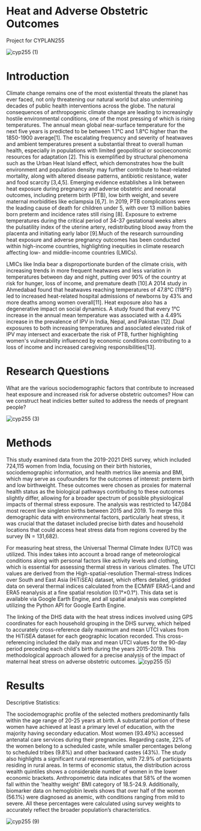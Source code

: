 # Heat and Adverse Obstetric Outcomes
Project for CYPLAN255

![cyp255 (1)](https://github.com/gracer080/heatandbirths/assets/79069159/cf42e4fb-62c2-404f-9a9d-f874498a35df)

# Introduction
  Climate change remains one of the most existential threats the planet has ever faced, not only threatening our natural world but also undermining decades of public health interventions across the globe. The natural consequences of anthropogenic climate change are leading to increasingly hostile environmental conditions, one of the most pressing of which is rising temperatures. The annual mean global near-surface temperature for the next five years is predicted to be between 1.1°C and 1.8°C higher than the 1850-1900 average[1]. The escalating frequency and severity of heatwaves and ambient temperatures present a substantial threat to overall human health, especially in populations with limited geopolitical or socioeconomic resources for adaptation [2]. This is exemplified by structural phenomena such as the Urban Heat Island effect, which demonstrates how the built environment and population density may further contribute to heat-related mortality, along with altered disease patterns, antibiotic resistance, water and food scarcity [3,4,5].
Emerging evidence establishes a link between heat exposure during pregnancy and adverse obstetric and neonatal outcomes, including preterm birth (PTB), low birth weight, and severe maternal morbidities like eclampsia [6,7]. In 2019, PTB complications were the leading cause of death for children under 5, with over 13 million babies born preterm and incidence rates still rising [8]. Exposure to extreme temperatures during the critical period of 34-37 gestational weeks alters the pulsatility index of the uterine artery, redistributing blood away from the placenta and initiating early labor [9].Much of the research surrounding heat exposure and adverse pregnancy outcomes has been conducted within high-income countries, highlighting inequities in climate research affecting low- and middle-income countries (LMICs).

  LMICs like India bear a disproportionate burden of the climate crisis, with increasing trends in more frequent heatwaves and less variation in temperatures between day and night, putting over 90% of the country at risk for hunger, loss of income, and premature death [10].A 2014 study in Ahmedabad found that heatwaves reaching temperatures of 47.8°C (118°F)  led to increased heat-related hospital admissions of newborns by 43% and more deaths among women overall[11]. Heat exposure also has a degenerative impact on social dynamics. A study found that every 1°C increase in the annual mean temperature was associated with a 4.49% increase in the prevalence of IPV in India, Nepal, and Pakistan [12] .Dual exposures to both increasing temperatures and associated elevated risk of IPV may intersect and exacerbate the risk of PTB, further highlighting women's vulnerability influenced by economic conditions contributing to a loss of income and increased caregiving responsibilities[13].

# Research Questions

What are the various sociodemographic factors that contribute to increased heat exposure and increased risk for adverse obstetric outcomes? How can we construct heat indicies better suited to address the needs of pregnant people?

![cyp255 (3)](https://github.com/gracer080/heatandbirths/assets/79069159/24c216eb-27db-44d6-891b-ff06a6a0b90d)


# Methods

This study examined data from the 2019-2021 DHS survey, which included 724,115 women from India, focusing on their birth histories, sociodemographic information, and health metrics like anemia and BMI, which may serve as coufounders for the outcomes of interest: preterm birth and low birthweight. These outcomes were chosen as proxies for maternal health status as the biological pathways contirbuting to these outcomes slightly differ, allowing for a broader spectrum of possible physiological impacts of thermal stress exposure. The analysis was restricted to 147,084 most recent live singleton births between 2015 and 2019. To merge this demographic data with environmental factors, particularly heat stress, it was crucial that the dataset included precise birth dates and household locations that could access heat stress data from regions covered by the survey (N = 131,682).

For measuring heat stress, the Universal Thermal Climate Index (UTCI) was utilized. This index takes into account a broad range of meteorological conditions along with personal factors like activity levels and clothing, which is essential for assessing thermal stress in various climates. The UTCI values are derived from the High-spatial-resolution Thermal-stress Indices over South and East Asia (HiTiSEA) dataset, which offers detailed, gridded data on several thermal indices calculated from the ECMWF ERA5-Land and ERA5 reanalysis at a fine spatial resolution (0.1°×0.1°). This data set is available via Google Earth Engine, and all spatial analysis was completed utilizing the Python API for Google Earth Engine. 

The linking of the DHS data with the heat stress indices involved using GPS coordinates for each household grouping in the DHS survey, which helped to accurately cross-reference daily maximum and mean UTCI values from the HiTiSEA dataset for each geographic location recorded. This cross-referencing included the daily max and mean UTCI values for the 90-day period preceding each child's birth during the years 2015-2019. This methodological approach allowed for a precise analysis of the impact of maternal heat stress on adverse obstetric outcomes.
![cyp255 (5)](https://github.com/gracer080/heatandbirths/assets/79069159/c54d56c4-a629-4182-a11b-c8d5ef306b7c)

# Results

Descriptive Statistics:

The sociodemographic profile of the selected mothers predominantly falls within the age range of 20-25 years at birth. A substantial portion of these women have achieved at least a primary level of education, with the majority having secondary education. Most women (93.49%) accessed antenatal care services during their pregnancies. Regarding caste, 22% of the women belong to a scheduled caste, while smaller percentages belong to scheduled tribes (9.8%) and other backward castes (43%). The study also highlights a significant rural representation, with 72.9% of participants residing in rural areas. In terms of economic status, the distribution across wealth quintiles shows a considerable number of women in the lower economic brackets. Anthropometric data indicates that 58% of the women fall within the 'healthy weight' BMI category of 18.5-24.9. Additionally, biomarker data on hemoglobin levels shows that over half of the women (56.1%) were diagnosed as anemic, with conditions ranging from mild to severe. All these percentages were calculated using survey weights to accurately reflect the broader population’s characteristics.

![cyp255 (9)](https://github.com/gracer080/heatandbirths/assets/79069159/d84bae60-5e78-463e-8af9-2f9aeee6dc52)


